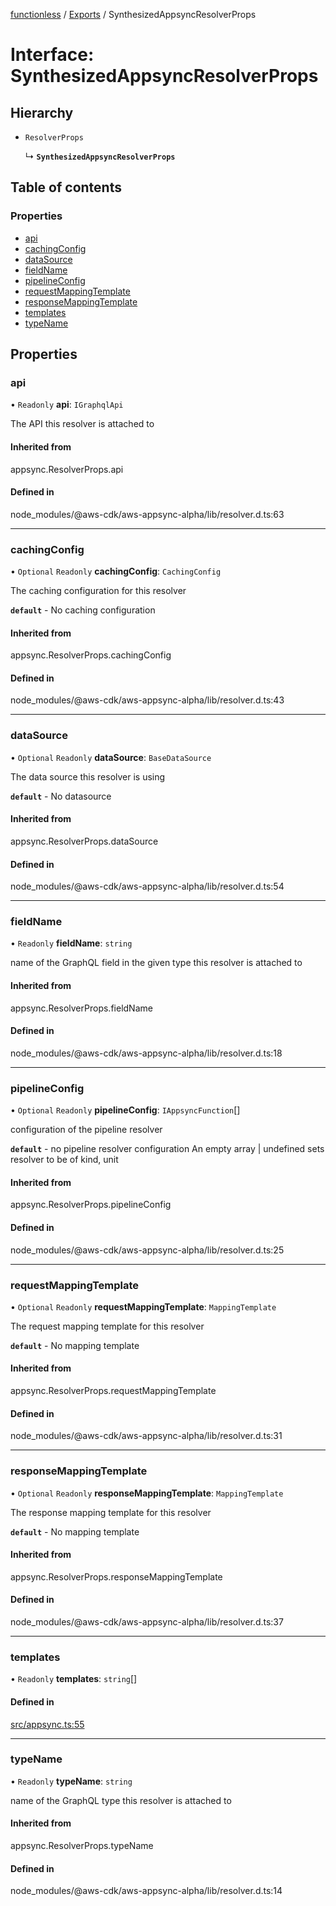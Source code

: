 [functionless](../README.md) / [Exports](../modules.md) / SynthesizedAppsyncResolverProps

# Interface: SynthesizedAppsyncResolverProps

## Hierarchy

- `ResolverProps`

  ↳ **`SynthesizedAppsyncResolverProps`**

## Table of contents

### Properties

- [api](SynthesizedAppsyncResolverProps.md#api)
- [cachingConfig](SynthesizedAppsyncResolverProps.md#cachingconfig)
- [dataSource](SynthesizedAppsyncResolverProps.md#datasource)
- [fieldName](SynthesizedAppsyncResolverProps.md#fieldname)
- [pipelineConfig](SynthesizedAppsyncResolverProps.md#pipelineconfig)
- [requestMappingTemplate](SynthesizedAppsyncResolverProps.md#requestmappingtemplate)
- [responseMappingTemplate](SynthesizedAppsyncResolverProps.md#responsemappingtemplate)
- [templates](SynthesizedAppsyncResolverProps.md#templates)
- [typeName](SynthesizedAppsyncResolverProps.md#typename)

## Properties

### api

• `Readonly` **api**: `IGraphqlApi`

The API this resolver is attached to

#### Inherited from

appsync.ResolverProps.api

#### Defined in

node_modules/@aws-cdk/aws-appsync-alpha/lib/resolver.d.ts:63

___

### cachingConfig

• `Optional` `Readonly` **cachingConfig**: `CachingConfig`

The caching configuration for this resolver

**`default`** - No caching configuration

#### Inherited from

appsync.ResolverProps.cachingConfig

#### Defined in

node_modules/@aws-cdk/aws-appsync-alpha/lib/resolver.d.ts:43

___

### dataSource

• `Optional` `Readonly` **dataSource**: `BaseDataSource`

The data source this resolver is using

**`default`** - No datasource

#### Inherited from

appsync.ResolverProps.dataSource

#### Defined in

node_modules/@aws-cdk/aws-appsync-alpha/lib/resolver.d.ts:54

___

### fieldName

• `Readonly` **fieldName**: `string`

name of the GraphQL field in the given type this resolver is attached to

#### Inherited from

appsync.ResolverProps.fieldName

#### Defined in

node_modules/@aws-cdk/aws-appsync-alpha/lib/resolver.d.ts:18

___

### pipelineConfig

• `Optional` `Readonly` **pipelineConfig**: `IAppsyncFunction`[]

configuration of the pipeline resolver

**`default`** - no pipeline resolver configuration
An empty array | undefined sets resolver to be of kind, unit

#### Inherited from

appsync.ResolverProps.pipelineConfig

#### Defined in

node_modules/@aws-cdk/aws-appsync-alpha/lib/resolver.d.ts:25

___

### requestMappingTemplate

• `Optional` `Readonly` **requestMappingTemplate**: `MappingTemplate`

The request mapping template for this resolver

**`default`** - No mapping template

#### Inherited from

appsync.ResolverProps.requestMappingTemplate

#### Defined in

node_modules/@aws-cdk/aws-appsync-alpha/lib/resolver.d.ts:31

___

### responseMappingTemplate

• `Optional` `Readonly` **responseMappingTemplate**: `MappingTemplate`

The response mapping template for this resolver

**`default`** - No mapping template

#### Inherited from

appsync.ResolverProps.responseMappingTemplate

#### Defined in

node_modules/@aws-cdk/aws-appsync-alpha/lib/resolver.d.ts:37

___

### templates

• `Readonly` **templates**: `string`[]

#### Defined in

[src/appsync.ts:55](https://github.com/sam-goodwin/functionless/blob/a095355/src/appsync.ts#L55)

___

### typeName

• `Readonly` **typeName**: `string`

name of the GraphQL type this resolver is attached to

#### Inherited from

appsync.ResolverProps.typeName

#### Defined in

node_modules/@aws-cdk/aws-appsync-alpha/lib/resolver.d.ts:14
